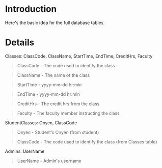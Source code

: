 # Introduction #

Here's the basic idea for the full database tables.


# Details #

Classes: ClassCode, ClassName, StartTime, EndTime, CreditHrs, Faculty

> ClassCode - The code used to identify the class

> ClassName - The name of the class

> StartTime - yyyy-mm-dd hr:min

> EndTime   - yyyy-mm-dd hr:min

> CreditHrs - The credit hrs from the class

> Faculty - The faculty member instructing the class

StudentClasses: Onyen, ClassCode

> Onyen	  - Student's Onyen (from student)

> ClassCode - The code used to identify the class (from Classes table)

Admins: UserName

> UserName - Admin's username